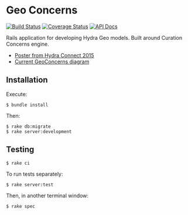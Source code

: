 # Geo Concerns
[![Build Status](https://travis-ci.org/projecthydra-labs/geo_concerns.svg)](https://travis-ci.org/projecthydra-labs/geo_concerns)
[![Coverage Status](https://coveralls.io/repos/projecthydra-labs/geo_concerns/badge.svg?branch=master&service=github)](https://coveralls.io/github/projecthydra-labs/geo_concerns?branch=master)
[![API Docs](http://img.shields.io/badge/API-docs-blue.svg)](http://www.rubydoc.info/github/projecthydra-labs/geo_concerns)

Rails application for developing Hydra Geo models. Built around Curation Concerns engine.

* [Poster from Hydra Connect 2015](https://drive.google.com/file/d/0B5fLh2mc4FCbOUpWaTFOVmI4Nkk/view?pli=1)
* [Current GeoConcerns diagram](https://github.com/projecthydra-labs/geo_concerns/raw/master/docs/pcdm-geo-model.pdf)

## Installation

Execute:

```
$ bundle install
```

Then:

```
$ rake db:migrate
$ rake server:development
```

## Testing

```
$ rake ci
```

To run tests separately:

```
$ rake server:test
``` 

Then, in another terminal window:


```
$ rake spec
```
